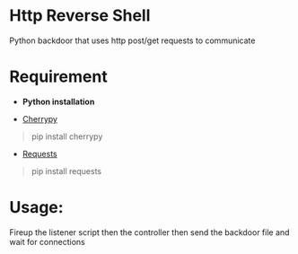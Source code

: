 # Http Reverse Shell 
Python backdoor that uses http post/get requests to communicate
# Requirement

- **Python installation**

- [Cherrypy](http://www.cherrypy.org/)
>pip install cherrypy

- [Requests](http://docs.python-requests.org/en/master/)
>pip install requests

# Usage:
Fireup the listener script then the controller then send the backdoor file and wait for connections

